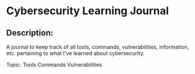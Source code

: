 <h1>Cybersecurity Learning Journal</h1>

<h2>Description:</h2>

A journal to keep track of all tools, commands, vulnerabilities, information, etc. pertaining to what I've learned about cybersecurity.

Topic:
Tools
Commands
Vulnerabilities
